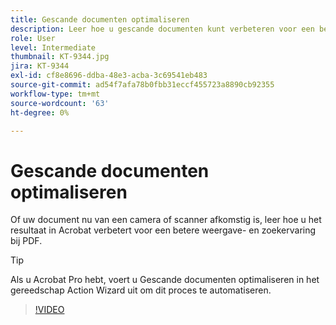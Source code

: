 ```yaml
---
title: Gescande documenten optimaliseren
description: Leer hoe u gescande documenten kunt verbeteren voor een betere weergave en zoekervaring voor PDF
role: User
level: Intermediate
thumbnail: KT-9344.jpg
jira: KT-9344
exl-id: cf8e8696-ddba-48e3-acba-3c69541eb483
source-git-commit: ad54f7afa78b0fbb31eccf455723a8890cb92355
workflow-type: tm+mt
source-wordcount: '63'
ht-degree: 0%

---
```


# Gescande documenten optimaliseren

Of uw document nu van een camera of scanner afkomstig is, leer hoe u het resultaat in Acrobat verbetert voor een betere weergave- en zoekervaring bij PDF.

>[!TIP]
>
>Als u Acrobat Pro hebt, voert u Gescande documenten optimaliseren in het gereedschap Action Wizard uit om dit proces te automatiseren.

>[!VIDEO](https://video.tv.adobe.com/v/340823?quality=12&learn=on&hidetitle=true)
